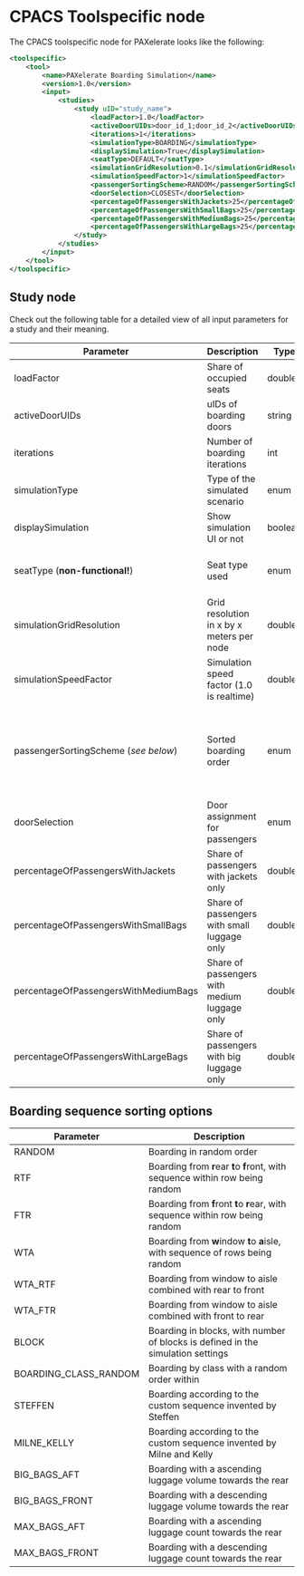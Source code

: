 # CPACS Toolspecific node

The CPACS toolspecific node for PAXelerate looks like the following:

```xml
<toolspecific>
    <tool>
        <name>PAXelerate Boarding Simulation</name>
        <version>1.0</version>
        <input>
            <studies>
                <study uID="study_name">      
                    <loadFactor>1.0</loadFactor>
                    <activeDoorUIDs>door_id_1;door_id_2</activeDoorUIDs>
                    <iterations>1</iterations> 
                    <simulationType>BOARDING</simulationType> 
                    <displaySimulation>True</displaySimulation>
                    <seatType>DEFAULT</seatType>
                    <simulationGridResolution>0.1</simulationGridResolution>
                    <simulationSpeedFactor>1</simulationSpeedFactor>
                    <passengerSortingScheme>RANDOM</passengerSortingScheme>
                    <doorSelection>CLOSEST</doorSelection>
                    <percentageOfPassengersWithJackets>25</percentageOfPassengersWithJackets>
                    <percentageOfPassengersWithSmallBags>25</percentageOfPassengersWithSmallBags>
                    <percentageOfPassengersWithMediumBags>25</percentageOfPassengersWithMediumBags>   
                    <percentageOfPassengersWithLargeBags>25</percentageOfPassengersWithLargeBags> 
                </study>
            </studies>
        </input>
    </tool>
</toolspecific>
```
## Study node

Check out the following table for a detailed view of all input parameters for a study and their meaning.

Parameter                           |   Description                                 |   Type    |   Allowed values
---                                 |   ---                                         |   ---     |   ---
loadFactor                          |   Share of occupied seats                     |   double  |   0.0 - 1.0
activeDoorUIDs                      |   uIDs of boarding doors                      |   string  |   minimum 1 door     
iterations                          |   Number of boarding iterations               |   int     |   > 1
simulationType                      |   Type of the simulated scenario              |   enum    |   BOARDING, DEBOARDING or EMERGENCY 
displaySimulation                   |   Show simulation UI or not                   |   boolean |   -
seatType (**non-functional!**)      |   Seat type used                              |   enum    |   DEFAULT, SIDEWAYS_FOLDABLE, LIFTING_SEAT_PAN or BRING_YOUR_OWN 
simulationGridResolution            |   Grid resolution in x by x meters per node   |   double  |   > 0.1m 
simulationSpeedFactor               |   Simulation speed factor (1.0 is realtime)   |   double  |   > 0.0
passengerSortingScheme (*see below*)|   Sorted boarding order                       |   enum    |   RANDOM, RTF, FTR, WTA, WTA_RTF, WTA_FTR, BLOCK, BOARDING_CLASS_RANDOM, STEFFEN, MILNE_KELLY, BIG_BAGS_AFT, BIG_BAGS_FRONT, MAX_BAGS_AFT or MAX_BAGS_FRONT
doorSelection                       |   Door assignment for passengers              |   enum    |   CLOSEST, CLOSEST_BEHIND, CLOSEST_FRONT or RANDOM
percentageOfPassengersWithJackets   |   Share of passengers with jackets only       |   double  |   % from 0 - 100 (total < 100, 100 - total = noLuggage) 
percentageOfPassengersWithSmallBags |   Share of passengers with small luggage only |   double  |   % from 0 - 100 (total < 100, 100 - total = noLuggage) 
percentageOfPassengersWithMediumBags|   Share of passengers with medium luggage only|   double  |   % from 0 - 100 (total < 100, 100 - total = noLuggage) 
percentageOfPassengersWithLargeBags |   Share of passengers with big luggage only   |   double  |   % from 0 - 100 (total < 100, 100 - total = noLuggage) 

## Boarding sequence sorting options

Parameter               |   Description
---                     |   ---
RANDOM                  |   Boarding in random order
RTF                     |   Boarding from **r**ear **t**o **f**ront, with sequence within row being random
FTR                     |   Boarding from **f**ront **t**o **r**ear, with sequence within row being random
WTA                     |   Boarding from **w**indow **t**o **a**isle, with sequence of rows being random
WTA_RTF                 |   Boarding from window to aisle combined with rear to front 
WTA_FTR                 |   Boarding from window to aisle combined with front to rear
BLOCK                   |   Boarding in blocks, with number of blocks is defined in the simulation settings
BOARDING_CLASS_RANDOM   |   Boarding by class with a random order within
STEFFEN                 |   Boarding according to the custom sequence invented by Steffen
MILNE_KELLY             |   Boarding according to the custom sequence invented by Milne and Kelly
BIG_BAGS_AFT            |   Boarding with a ascending luggage volume towards the rear
BIG_BAGS_FRONT          |   Boarding with a descending luggage volume towards the rear
MAX_BAGS_AFT            |   Boarding with a ascending luggage count towards the rear
MAX_BAGS_FRONT          |   Boarding with a descending luggage count towards the rear